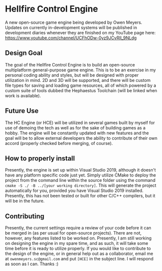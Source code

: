 # Hellfire Control Engine
A new open-source game engine being developed by Owen Meyers. Updates on currently in-development systems will be published in development diaries whenever they are finished on my YouTube page here: https://www.youtube.com/channel/UCFhODw-0yz9JCvRIl_9NLdg
## Design Goal
The goal of the Hellfire Control Engine is to build an open-source multiplatform general-purpose game engine. This is to be an exercise in my personal coding ability and styles, but will be designed with proper utilization in mind. 2D and 3D will be supported, and there will be custom file types for saving and loading game resources, all of which powered by a custom suite of tools dubbed the Hephaestus Toolchain (will be linked when work is available).
## Future Use
The HC Engine (or HCE) will be utilized in several games built by myself for use of demoing the tech as well as for the sake of building games as a hobby. The engine will be constantly updated with new features and the goal will be to allow external developers the ability to contribute of their own accord (properly checked before merging, of course).
## How to properly install
Presently, the engine is set up within Visual Studio 2019, although it doesn't have any platform specific code just yet. Simply utilize CMake to deploy the project from the command line within the source folder using the command ``cmake -S ./ -B ../[your working directory]``. This will generate the project automatically for you, provided you have Visual Studio 2019 installed. Presently, this has not been tested or built for other C/C++ compilers, but it will be in the future.
## Contributing
Presently, the current settings require a review of your code before it can be merged in (as per usual for open-source projects). There are not, however, any features listed to be worked on. Presently, I am still working on designing the engine in my spare time, and as such, it will take some time before it is ready to utilize properly. If you would like to contribute to the design of the engine, or in general help out as a collaborator, email me at ``owenmeyers.sc@gmail.com`` and put ``[HCE]`` in the subject line. I will respond as soon as I can. Thanks :) 
